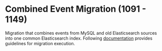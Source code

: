 # Combined Event Migration (1091 - 1149)

Migration that combines events from MySQL and old Elasticsearch sources into one common Elasticsearch index.
Following [documentation](https://sysdigdocs.atlassian.net/wiki/spaces/Platform/pages/261652612/Unified+Events+Migration+Tool) provides guidelines for migration execution.
